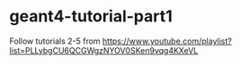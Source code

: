 # geant4-tutorial-part1
Follow tutorials 2-5 from https://www.youtube.com/playlist?list=PLLybgCU6QCGWgzNYOV0SKen9vqg4KXeVL
